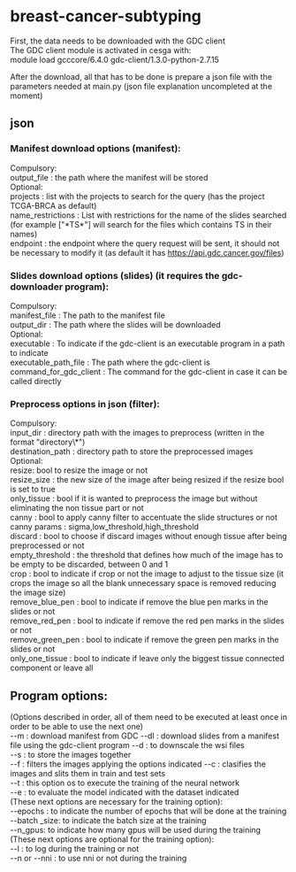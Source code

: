 # breast-cancer-subtyping

First, the data needs to be downloaded with the GDC client  
The GDC client module is activated in cesga with:  
module load gcccore/6.4.0 gdc-client/1.3.0-python-2.7.15  

After the download, all that has to be done is prepare a json file with the parameters needed at main.py
(json file explanation uncompleted at the moment)  
## json

### Manifest download options (manifest):  
Compulsory:  
output_file : the path where the manifest will be stored  
Optional:  
projects : list with the projects to search for the query (has the project TCGA-BRCA as default)  
name_restrictions : List with restrictions for the name of the slides searched (for example ["\*TS\*"] will search for the files which contains TS in their names)  
endpoint : the endpoint where the query request will be sent, it should not be necessary to modify it (as default it has https://api.gdc.cancer.gov/files)  

### Slides download options (slides) (it requires the gdc-downloader program): 
Compulsory:  
manifest_file : The path to the manifest file  
output_dir : The path where the slides will be downloaded  
Optional:  
executable : To indicate if the gdc-client is an executable program in a path to indicate  
executable_path_file : The path where the gdc-client is  
command_for_gdc_client : The command for the gdc-client in case it can be called directly

### Preprocess options in json (filter):  
Compulsory:  
input_dir : directory path with the images to preprocess (written in the format "directory\\*")  
destination_path : directory path to store the preprocessed images  
Optional:  
resize: bool to resize the image or not  
resize_size : the new size of the image after being resized if the resize bool is set to true  
only_tissue : bool if it is wanted to preprocess the image but without eliminating the non tissue part or not  
canny : bool to apply canny filter to accentuate the slide structures or not  
canny params : sigma,low_threshold,high_threshold  
discard : bool to choose if discard images without enough tissue after being preprocessed or not  
empty_threshold : the threshold that defines how much of the image has to be empty to be discarded, between 0 and 1  
crop : bool to indicate if crop or not the image to adjust to the tissue size (it crops the image so all the blank unnecessary space is removed reducing the image size)  
remove_blue_pen : bool to indicate if remove the blue pen marks in the slides or not  
remove_red_pen : bool to indicate if remove the red pen marks in the slides or not  
remove_green_pen : bool to indicate if remove the green pen marks in the slides or not  
only_one_tissue : bool to indicate if leave only the biggest tissue connected component or leave all  


## Program options:  
(Options described in order, all of them need to be executed at least once in order to be able to use the next one)  
--m : download manifest from GDC
--dl : download slides from a manifest file using the gdc-client program
--d : to downscale the wsi files  
--s : to store the images together  
--f : filters the images applying the options indicated
--c : clasifies the images and slits them in train and test sets  
--t : this option os to execute the training of the neural network  
--e : to evaluate the model indicated with the dataset indicated  
(These next options are necessary for the training option):  
--epochs : to indicate the number of epochs that will be done at the training  
--batch _size: to indicate the batch size at the training  
--n_gpus: to indicate how many gpus will be used during the training  
(These next options are optional for the training option):  
--l : to log during the training or not  
--n or --nni : to use nni or not during the training


